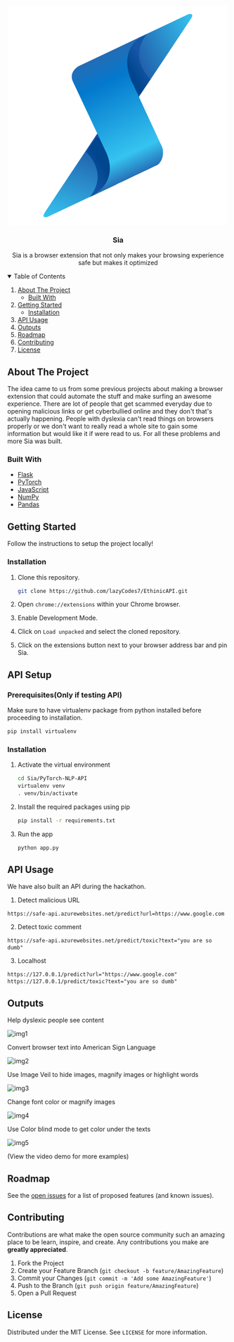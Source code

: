 

<p align="center">

  <img align = "center" src="/icon.png">
  <h3 align="center">Sia</h3>

  <p align="center">
    Sia is a browser extension that not only makes your browsing experience safe but makes it optimized
</p>



<!-- TABLE OF CONTENTS -->
<details open="open">
  <summary>Table of Contents</summary>
  <ol>
    <li>
      <a href="#about-the-project">About The Project</a>
      <ul>
        <li><a href="#built-with">Built With</a></li>
      </ul>
    </li>
    <li>
      <a href="#getting-started">Getting Started</a>
      <ul>
        <li><a href="#installation">Installation</a></li>
      </ul>
    </li>
    <li><a href="#api-usage">API Usage</a></li>
    <li><a href="#outputs">Outputs</a></li>
    <li><a href="#roadmap">Roadmap</a></li>
    <li><a href="#contributing">Contributing</a></li>
    <li><a href="#license">License</a></li>
  </ol>
</details>



<!-- ABOUT THE PROJECT -->
## About The Project
The idea came to us from some previous projects about making a browser extension that could automate the stuff and make surfing an awesome experience. There are lot of people that get scammed everyday due to opening malicious links or get cyberbullied online and they don't that's actually happening. People with dyslexia can't read things on browsers properly or we don't want to really read a whole site to gain some information but would like it if were read to us. For all these problems and more Sia was built.

### Built With

* [Flask](https://flask.palletsprojects.com/en/2.0.x/)
* [PyTorch](https://pytorch.org/)
* [JavaScript]()
* [NumPy]()
* [Pandas]()




<!-- GETTING STARTED -->
## Getting Started

Follow the instructions to setup the project locally!



### Installation

1. Clone this repository.
   ```sh
   git clone https://github.com/lazyCodes7/EthinicAPI.git
   ```

2. Open `chrome://extensions` within your Chrome browser.

3. Enable Development Mode.

4. Click on `Load unpacked` and select the cloned repository.

5. Click on the extensions button next to your browser address bar and pin Sia.

## API Setup

### Prerequisites(Only if testing API)

Make sure to have virtualenv package from python installed before proceeding to installation.
  ```sh
  pip install virtualenv
  ```

### Installation

1. Activate the virtual environment
   ```sh
   cd Sia/PyTorch-NLP-API
   virtualenv venv
   . venv/bin/activate
   ```
2. Install the required packages using pip
   ```sh
   pip install -r requirements.txt
   ```
3. Run the app
   ```sh
   python app.py
   ```

## API Usage
We have also built an API during the hackathon.
1. Detect malicious URL
```
https://safe-api.azurewebsites.net/predict?url=https://www.google.com
```
2. Detect toxic comment
```
https://safe-api.azurewebsites.net/predict/toxic?text="you are so dumb"
```
3. Localhost
```
https://127.0.0.1/predict?url="https://www.google.com"
https://127.0.0.1/predict/toxic?text="you are so dumb"
```

## Outputs
Help dyslexic people see content

![img1](https://user-images.githubusercontent.com/53506835/128630908-3af84ccf-fd16-40a0-bad0-d3ce57598500.gif)

Convert browser text into American Sign Language

![img2](https://user-images.githubusercontent.com/53506835/128631080-ed251da5-9cf7-4f28-8097-2e080369152d.gif)

Use Image Veil to hide images, magnify images or highlight words

![img3](https://user-images.githubusercontent.com/53506835/128631137-5a01ec4d-635d-44a3-8cea-f65d4d616621.gif)

Change font color or magnify images

![img4](https://user-images.githubusercontent.com/53506835/128631246-87452d5e-7d0f-4c50-8f11-4e0570d3ca7d.gif)

Use Color blind mode to get color under the texts

![img5](https://user-images.githubusercontent.com/53506835/128631327-059de0fd-b78c-437a-afbe-239b7abc61e2.gif)


(View the video demo for more examples)

<!-- ROADMAP -->
## Roadmap

See the [open issues](https://github.com/arungovindm2001/Sia/issues) for a list of proposed features (and known issues).



<!-- CONTRIBUTING -->
## Contributing

Contributions are what make the open source community such an amazing place to be learn, inspire, and create. Any contributions you make are **greatly appreciated**.

1. Fork the Project
2. Create your Feature Branch (`git checkout -b feature/AmazingFeature`)
3. Commit your Changes (`git commit -m 'Add some AmazingFeature'`)
4. Push to the Branch (`git push origin feature/AmazingFeature`)
5. Open a Pull Request



<!-- LICENSE -->
## License

Distributed under the MIT License. See `LICENSE` for more information.


